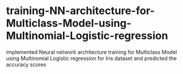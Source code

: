 # training-NN-architecture-for-Multiclass-Model-using-Multinomial-Logistic-regression
implemented Neural network architecture training for Multiclass Model using Multinomial Logistic regression for Iris dataset and predicted the accuracy scores
